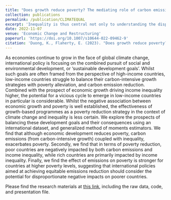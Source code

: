 ```yaml
---
title: "Does growth reduce poverty? The mediating role of carbon emissions and income inequality"
collection: publications
permalink: /publication/CLIMATEQUAL
excerpt: 'Inequality is thus central not only to understanding the disproportionate impacts of climate change, but also its root causes.'
date: 2022-11-07
venue: 'Economic Change and Restructuring'
paperurl: 'https://doi.org/10.1007/s10644-022-09462-9'
citation: 'Duong, K., Flaherty, E. (2023). "Does growth reduce poverty? The mediating role of carbon emissions and income inequality." <i>Econ Change Restruct</i>. 56, 3309–3334'
---
```


As economies continue to grow in the face of global climate change, international policy is focusing on the combined pursuit of social and environmental development, or ‘sustainable development goals’. Whilst such goals are often framed from the perspective of high-income countries, low-income countries struggle to balance their carbon-intensive growth strategies with poverty alleviation, and carbon emission reduction. Combined with the prospect of economic growth driving income inequality higher, the potential for a vicious cycle to emerge in low-income countries in particular is considerable. Whilst the negative association between economic growth and poverty is well established, the effectiveness of growth-based programmes as a poverty reduction strategy in the context of climate change and inequality is less certain. We explore the prospects of balancing these development goals and their consequences using an international dataset, and generalized method of moments estimators. We find that although economic development reduces poverty, carbon emissions (from carbon-intensive growth) coupled with inequality, exacerbates poverty. Secondly, we find that in terms of poverty reduction, poor countries are negatively impacted by both carbon emissions and income inequality, while rich countries are primarily impacted by income inequality. Finally, we find the effect of emissions on poverty is stronger for countries at higher poverty levels, suggesting that international policies aimed at achieving equitable emissions reduction should consider the potential for disproportionate negative impacts on poorer countries.

Please find the research materials at [this link](https://github.com/duongkhanhk29/CLIMATEQUAL), including the raw data, code, and presentation file.

